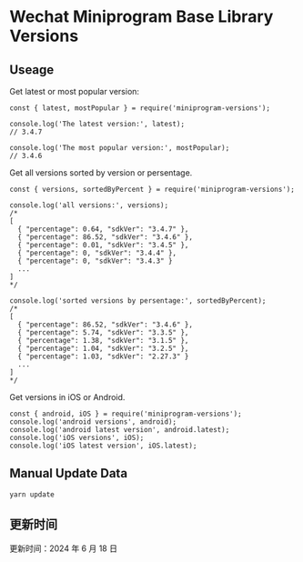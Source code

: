 
# Wechat Miniprogram Base Library Versions

## Useage

Get latest or most popular version:

```;
const { latest, mostPopular } = require('miniprogram-versions');

console.log('The latest version:', latest);
// 3.4.7

console.log('The most popular version:', mostPopular);
// 3.4.6

```

Get all versions sorted by version or persentage.

```
const { versions, sortedByPercent } = require('miniprogram-versions');

console.log('all versions:', versions);
/*
[
  { "percentage": 0.64, "sdkVer": "3.4.7" },
  { "percentage": 86.52, "sdkVer": "3.4.6" },
  { "percentage": 0.01, "sdkVer": "3.4.5" },
  { "percentage": 0, "sdkVer": "3.4.4" },
  { "percentage": 0, "sdkVer": "3.4.3" }
  ...
]
*/

console.log('sorted versions by persentage:', sortedByPercent);
/*
[
  { "percentage": 86.52, "sdkVer": "3.4.6" },
  { "percentage": 5.74, "sdkVer": "3.3.5" },
  { "percentage": 1.38, "sdkVer": "3.1.5" },
  { "percentage": 1.04, "sdkVer": "3.2.5" },
  { "percentage": 1.03, "sdkVer": "2.27.3" }
  ...
]
*/
```

Get versions in iOS or Android.

```
const { android, iOS } = require('miniprogram-versions');
console.log('android versions', android);
console.log('android latest version', android.latest);
console.log('iOS versions', iOS);
console.log('iOS latest version', iOS.latest);
```

## Manual Update Data

```
yarn update
```

## 更新时间

更新时间：2024 年 6 月 18 日
